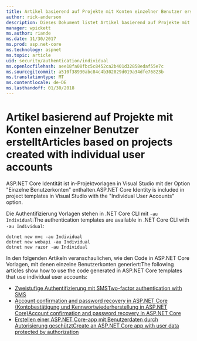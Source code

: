 ```yaml
---
title: Artikel basierend auf Projekte mit Konten einzelner Benutzer erstellt
author: rick-anderson
description: Dieses Dokument listet Artikel basierend auf Projekte mit Konten einzelner Benutzer erstellt.
manager: wpickett
ms.author: riande
ms.date: 11/30/2017
ms.prod: asp.net-core
ms.technology: aspnet
ms.topic: article
uid: security/authentication/individual
ms.openlocfilehash: aee18fa08fbc5c8452ca2b401d32858edaf55e7c
ms.sourcegitcommit: a510f38930abc84c4b302029d019a34dfe76823b
ms.translationtype: MT
ms.contentlocale: de-DE
ms.lasthandoff: 01/30/2018
---
```

# <a name="articles-based-on-projects-created-with-individual-user-accounts"></a><span data-ttu-id="b2b24-103">Artikel basierend auf Projekte mit Konten einzelner Benutzer erstellt</span><span class="sxs-lookup"><span data-stu-id="b2b24-103">Articles based on projects created with individual user accounts</span></span>

<span data-ttu-id="b2b24-104">ASP.NET Core Identität ist in-Projektvorlagen in Visual Studio mit der Option "Einzelne Benutzerkonten" enthalten.</span><span class="sxs-lookup"><span data-stu-id="b2b24-104">ASP.NET Core Identity is included in project templates in Visual Studio with the "Individual User Accounts" option.</span></span>

<span data-ttu-id="b2b24-105">Die Authentifizierung Vorlagen stehen in .NET Core CLI mit `-au Individual`:</span><span class="sxs-lookup"><span data-stu-id="b2b24-105">The authentication templates are available in .NET Core CLI with `-au Individual`:</span></span>

```console
dotnet new mvc -au Individual
dotnet new webapi -au Individual
dotnet new razor -au Individual
```

<span data-ttu-id="b2b24-106">In den folgenden Artikeln veranschaulichen, wie den Code in ASP.NET Core Vorlagen, mit denen einzelne Benutzerkonten generiert:</span><span class="sxs-lookup"><span data-stu-id="b2b24-106">The following articles show how to use the code generated in ASP.NET Core templates that use individual user accounts:</span></span>

* [<span data-ttu-id="b2b24-107">Zweistufige Authentifizierung mit SMS</span><span class="sxs-lookup"><span data-stu-id="b2b24-107">Two-factor authentication with SMS</span></span>](xref:security/authentication/2fa)
* [<span data-ttu-id="b2b24-108">Account confirmation and password recovery in ASP.NET Core (Kontobestätigung und Kennwortwiederherstellung in ASP.NET Core)</span><span class="sxs-lookup"><span data-stu-id="b2b24-108">Account confirmation and password recovery in ASP.NET Core</span></span>](xref:security/authentication/accconfirm)
* [<span data-ttu-id="b2b24-109">Erstellen einer ASP.NET Core-app mit Benutzerdaten durch Autorisierung geschützt</span><span class="sxs-lookup"><span data-stu-id="b2b24-109">Create an ASP.NET Core app with user data protected by authorization</span></span>](xref:security/authorization/secure-data)
